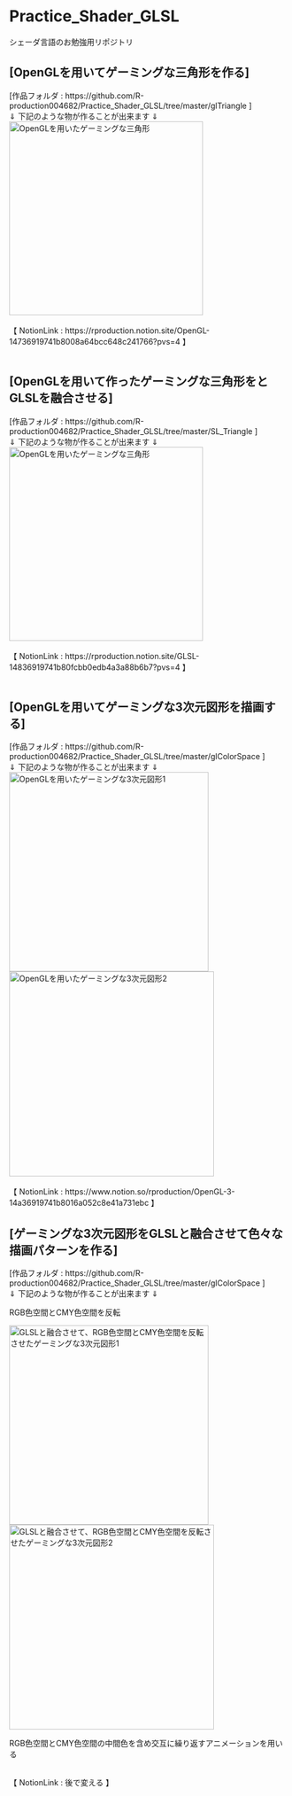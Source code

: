 # Practice_Shader_GLSL
シェーダ言語のお勉強用リポジトリ  

<!--OpenGLを用いてゲーミングな三角形を作る-->
<h2>[OpenGLを用いてゲーミングな三角形を作る] </h2>  
[作品フォルダ : https://github.com/R-production004682/Practice_Shader_GLSL/tree/master/glTriangle ]<br>
⇓ 下記のような物が作ることが出来ます ⇓<br>
<img
  src="https://github.com/user-attachments/assets/bd0c4d1d-7db1-4fef-a45e-e1892f6cbab8"
  alt="OpenGLを用いたゲーミングな三角形" 
  width="350" /><br>

 <br>
 【 NotionLink : https://rproduction.notion.site/OpenGL-14736919741b8008a64bcc648c241766?pvs=4 】<br>
<!--End of OpenGLを用いてゲーミングな三角形を作る-->

 <br>
<!--[OpenGLを用いて作ったゲーミングな三角形をとGLSLを融合させる] -->
  <h2>[OpenGLを用いて作ったゲーミングな三角形をとGLSLを融合させる] </h2>  
  [作品フォルダ : https://github.com/R-production004682/Practice_Shader_GLSL/tree/master/SL_Triangle ]<br>
  ⇓ 下記のような物が作ることが出来ます ⇓<br>
<img
  src="https://github.com/user-attachments/assets/dccfae6b-1a66-4019-a4d2-ef508ee96426"
  alt="OpenGLを用いたゲーミングな三角形" 
  width="350" /><br>

 <br>
  【 NotionLink : https://rproduction.notion.site/GLSL-14836919741b80fcbb0edb4a3a88b6b7?pvs=4 】<br>
 <!--end of [OpenGLを用いて作ったゲーミングな三角形をとGLSLを融合させる] -->
 <br>

 <!--OpenGLを用いてゲーミングな3次元図形を描画する-->
<h2>[OpenGLを用いてゲーミングな3次元図形を描画する] </h2>  
[作品フォルダ : https://github.com/R-production004682/Practice_Shader_GLSL/tree/master/glColorSpace ]<br>
⇓ 下記のような物が作ることが出来ます ⇓<br>
<img
  src="https://github.com/user-attachments/assets/de9f1f84-f45c-4e98-b81a-e97793835d9d"
  alt="OpenGLを用いたゲーミングな3次元図形1" 
  width="360" />
<img
  src="https://github.com/user-attachments/assets/b97357a1-a839-4d10-90c4-1c0f92ac75d5"
  alt="OpenGLを用いたゲーミングな3次元図形2" 
  width="370" />  
  <br>

 <br>
 【 NotionLink : https://www.notion.so/rproduction/OpenGL-3-14a36919741b8016a052c8e41a731ebc 】<br>
<!--End of OpenGLを用いてゲーミングな3次元図形を描画する-->

<!--ゲーミングな3次元図形をGLSLと融合させる-->
<h2>[ゲーミングな3次元図形をGLSLと融合させて色々な描画パターンを作る] </h2>  
[作品フォルダ : https://github.com/R-production004682/Practice_Shader_GLSL/tree/master/glColorSpace ]<br>
⇓ 下記のような物が作ることが出来ます ⇓<br>
<p>RGB色空間とCMY色空間を反転</p>
<img
  src="https://github.com/user-attachments/assets/79976484-ba72-49f7-b0f3-bc6b371b1327"
  alt="GLSLと融合させて、RGB色空間とCMY色空間を反転させたゲーミングな3次元図形1" 
  width="360" />
<img
  src="https://github.com/user-attachments/assets/00eb00d1-7e1d-41c2-8376-0e61b70a5238"
  alt="GLSLと融合させて、RGB色空間とCMY色空間を反転させたゲーミングな3次元図形2" 
  width="370" />  
  <br>

<p>RGB色空間とCMY色空間の中間色を含め交互に繰り返すアニメーションを用いる</p>



 <br>
 【 NotionLink : 後で変える 】<br>
<!--End of ゲーミングな3次元図形をGLSLと融合させる-->

